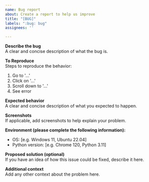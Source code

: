 ```yaml
---
name: Bug report
about: Create a report to help us improve
title: "[BUG]"
labels: ":bug: bug"
assignees: ''

---
```


**Describe the bug**  
A clear and concise description of what the bug is.

**To Reproduce**  
Steps to reproduce the behavior:
1. Go to '...'
2. Click on '...'
3. Scroll down to '...'
4. See error

**Expected behavior**  
A clear and concise description of what you expected to happen.

**Screenshots**  
If applicable, add screenshots to help explain your problem.

**Environment (please complete the following information):**
- OS: [e.g. Windows 11, Ubuntu 22.04]
- Python version: [e.g. Chrome 120, Python 3.11]

**Proposed solution (optional)**  
If you have an idea of how this issue could be fixed, describe it here.

**Additional context**  
Add any other context about the problem here.
